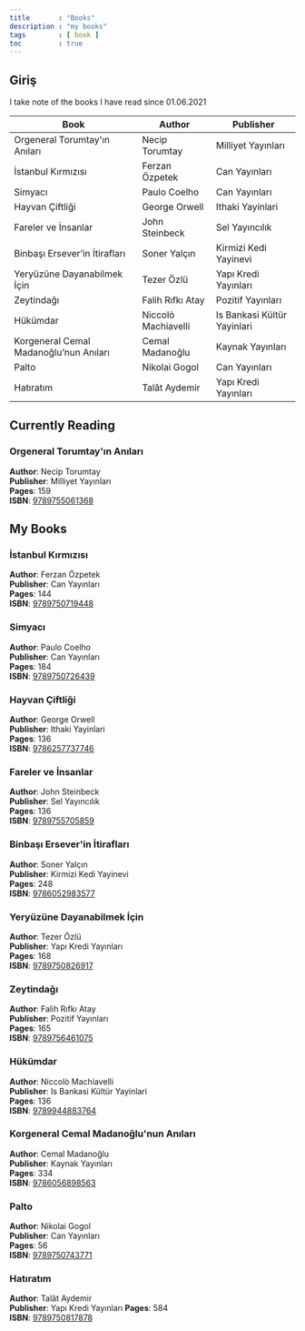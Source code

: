 ```yaml
---
title       : "Books"
description : "my books"
tags        : [ book ]
toc         : true
--- 
```



## Giriş
I take note of the books I have read since 01.06.2021

| Book      | Author | Publisher |
| ----------- | ----------- | ----------- |
| Orgeneral Torumtay'ın Anıları      | Necip Torumtay         | Milliyet Yayınları       |
| İstanbul Kırmızısı      | Ferzan Özpetek         | Can Yayınları       |
| Simyacı   | Paulo Coelho          | Can Yayınları       |
| Hayvan Çiftliği   | George Orwell          | Ithaki Yayinlari       |
| Fareler ve İnsanlar   | John Steinbeck          | Sel Yayıncılık       |
| Binbaşı Ersever’in İtirafları   | Soner Yalçın          | Kirmizi Kedi Yayinevi       |
| Yeryüzüne Dayanabilmek İçin   | Tezer Özlü          | Yapı Kredi Yayınları       |
| Zeytindağı   | Falih Rıfkı Atay          | Pozitif Yayınları       |
| Hükümdar   | Niccolò Machiavelli          | Is Bankasi Kültür Yayinlari       |
| Korgeneral Cemal Madanoğlu’nun Anıları   | Cemal Madanoğlu          | Kaynak Yayınları       |
| Palto   | Nikolai Gogol          | Can Yayınları       |
| Hatıratım   | Talât Aydemir          | Yapı Kredi Yayınları        |


## Currently Reading

### Orgeneral Torumtay'ın Anıları
**Author**: Necip Torumtay   
**Publisher**: Milliyet Yayınları  
**Pages**: 159    
**ISBN**: [9789755061368](https://isbnsearch.org/isbn/9789755061368) 

## My Books


### İstanbul Kırmızısı
**Author**: Ferzan Özpetek   
**Publisher**: Can Yayınları  
**Pages**: 144  
**ISBN**: [9789750719448](https://isbnsearch.org/isbn/9789750719448)  

### Simyacı
**Author**: Paulo Coelho   
**Publisher**: Can Yayınları  
**Pages**: 184  
**ISBN**: [9789750726439](https://isbnsearch.org/isbn/9789750726439)  

### Hayvan Çiftliği
**Author**: George Orwell  
**Publisher**: Ithaki Yayinlari   
**Pages**: 136  
**ISBN**: [9786257737746](https://isbnsearch.org/isbn/9786257737746)  

### Fareler ve İnsanlar
**Author**: John Steinbeck  
**Publisher**: Sel Yayıncılık   
**Pages**: 136  
**ISBN**: [9789755705859](https://isbnsearch.org/isbn/9789755705859)  

### Binbaşı Ersever'in İtirafları
**Author**: Soner Yalçın  
**Publisher**: Kirmizi Kedi Yayinevi  
**Pages**: 248  
**ISBN**: [9786052983577](https://isbnsearch.org/isbn/9786052983577)  

### Yeryüzüne Dayanabilmek İçin
**Author**: Tezer Özlü   
**Publisher**: Yapı Kredi Yayınları   
**Pages**: 168  
**ISBN**: [9789750826917](https://isbnsearch.org/isbn/9789750826917)  

### Zeytindağı
**Author**: Falih Rıfkı Atay  
**Publisher**: Pozitif Yayınları   
**Pages**: 165    
**ISBN**: [9789756461075](https://isbnsearch.org/isbn/9789756461075)  

### Hükümdar
**Author**: Niccolò Machiavelli  
**Publisher**: Is Bankasi Kültür Yayinlari   
**Pages**: 136  
**ISBN**: [9789944883764](https://isbnsearch.org/isbn/9789944883764)  

### Korgeneral Cemal Madanoğlu'nun Anıları
**Author**: Cemal Madanoğlu   
**Publisher**: Kaynak Yayınları   
**Pages**: 334  
**ISBN**: [9786056898563](https://isbnsearch.org/isbn/9786056898563)  

### Palto
**Author**: Nikolai Gogol   
**Publisher**: Can Yayınları  
**Pages**: 56  
**ISBN**: [9789750743771](https://isbnsearch.org/isbn/9789750743771)  

### Hatıratım
**Author**: Talât Aydemir   
**Publisher**: Yapı Kredi Yayınları 
**Pages**: 584      
**ISBN**: [9789750817878](https://isbnsearch.org/isbn/9789750817878)    





